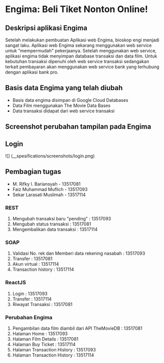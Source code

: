 # Engima: Beli Tiket Nonton Online!
## Deskripsi aplikasi Engima
Setelah melakukan pembuatan Aplikasi web Engima, bioskop engi menjadi sangat laku. Aplikasi web Engima sekarang menggunakan web service untuk "mempermudah" pekerjaanya. Setelah menggunakan web service, aplikasi engima tidak menyimpan database transaksi dan data film. Untuk kebutuhan transaksi dipenuhi oleh web service transaksi sedangakan terkait pembayaran akan menggunakan web service bank yang terhubung dengan aplikasi bank pro. 
## Basis data Engima yang telah diubah
- Basis data engima disimpan di Google Cloud Databases
- Data Film menggunakan The Movie Data Bases
- Data transaksi didapat dari web service transaksi
## Screenshot perubahan tampilan pada Engima
## Login 
![] (__spesifications/screenshots/login.png)

## Pembagian tugas
- M. Rifky I. Bariansyah - 13517081
- Faiz Muhammad Muflich - 13517093
- Sekar Larasati Muslimah - 13517114
### REST
1. Mengubah transaksi baru "pending" : 13517093
2. Mengubah status transaksi : 13517081
3. Mengembalikan data transaksi : 13517114
### SOAP
1. Validasi No. rek dan Memberi data rekening nasabah : 13517093
2. Transfer : 13517081
3. Akun virtual : 13517114
4. Transaction history : 13517114
### ReactJS
1. Login : 13517093
2. Transfer : 13517114
3. Riwayat Transaksi : 13517081
### Perubahan Engima
1. Pengambilan data film diambil dari API TheMovieDB : 13517081
2. Halaman Home : 13517093
3. Halaman Film Details : 13517081
4. Halaman Buy Ticket : 13517114
5. Halaman Transaction History : 13517093
6. Halaman Transaction History : 13517114


